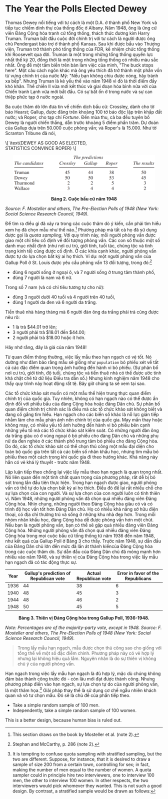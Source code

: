 # The Year the Polls Elected Dewey

Thomas Dewey nổi tiếng với tư cách là một D.A. ở thành phố New York và tiếp tục chiếm dinh thự của thống đốc ở Albany. Năm 1948, ông là ứng cử viên Đảng Cộng hòa tranh cử tổng thống, thách thức đương kim Harry Truman. Truman bắt đầu cuộc đời chính trị với tư cách là người được ông chủ Pendergast bảo trợ ở thành phố Kansas. Sau khi được bầu vào Thượng viện, Truman trở thành phó tổng thống của FDR, kế nhiệm chức tổng thống khi Roosevelt qua đời. Truman là một trong những tổng thống quyền lực nhất thế kỷ 20, đồng thời là một trong những tổng thống có nhiều màu sắc nhất. Ông để một tấm biển trên bàn làm việc của mình, "The buck stops here". Một câu cách ngôn khác mà ông yêu thích đã trở thành một phần vốn từ vựng chính trị của nước Mỹ: "Nếu bạn không chịu được nóng, hãy tránh xa bếp". Nhưng Truman là kẻ yếu thế vào năm 1948 vì đó là thời điểm đầy khó khăn. Thế chiến II vừa mới kết thúc và giai đoạn hòa bình nửa vời của Chiến tranh Lạnh vừa mới bắt đầu. Có sự bất ổn ở trong nước và sự can thiệp phức tạp ở nước ngoài.

Ba cuộc thăm dò lớn đưa tin về chiến dịch bầu cử: Crossley, dành cho tờ báo Hearst; Gallup, được đăng trên khoảng 100 tờ báo độc lập trên khắp đất nước; và Roper, cho tạp chí _Fortune_. Đến mùa thu, cả ba đều tuyên bố Dewey là người chiến thắng, dẫn trước khoảng 5 điểm phần trăm. Dự đoán của Gallup dựa trên 50.000 cuộc phỏng vấn; và Roper's là 15.000. Như tờ Scranton Tribune đã nói,

\\[
\text{DEWEY AS GOOD AS ELECTED,\
STATISTICS CONVINCE ROPER}
\\]

<center><img src="table2.png" width="90%" height="auto"></center>

**<center>Bảng 2. Cuộc bầu cử năm 1948</center>**

_Source: F. Mosteller and others, The Pre-Election Polls of 1948 (New York: Social Science Research Council, 1949)._

Để tìm ra điều gì đã xảy ra trong các cuộc thăm dò ý kiến, cần phải tìm hiểu xem họ đã chọn mẫu như thế nào.[^8] Phương pháp mà tất cả họ đã sử dụng được gọi là _quota sampling_. Với quy trình này, mỗi người phỏng vấn được giao một chỉ tiêu cố định về đối tượng phỏng vấn. Các con số thuộc một số danh mục nhất định (như nơi cư trú, giới tính, tuổi tác, chủng tộc và tình trạng kinh tế) cũng được cố định. Ở các khía cạnh khác, người phỏng vấn được tự do lựa chọn bất kỳ ai họ thích. Ví dụ: một người phỏng vấn của Gallup Poll ở St. Louis được yêu cầu phỏng vấn 13 đối tượng, trong đó:[^9]

- đúng 6 người sống ở ngoại ô, và 7 người sống ở trung tâm thành phố,
- đúng 7 người là nam và 6 nữ.

Trong số 7 nam (và có chỉ tiêu tương tự cho nữ):

- đúng 3 người dưới 40 tuổi và 4 người trên 40 tuổi,
- đúng 1 người da đen và 6 người da trắng.

Tiền thuê nhà hàng tháng mà 6 người đàn ông da trắng phải trả cũng được nêu rõ:

- 1 là trả $44.01 trở lên;
- 3 người phải trả $18.01 đến $44.00;
- 2 người phải trả $18.00 hoặc ít hơn.

Hãy nhớ rằng, đây là giá của năm 1948!

Từ quan điểm thông thường, việc lấy mẫu theo hạn ngạch có vẻ tốt. Nó dường như đảm bảo rằng mẫu sẽ giống như `population` bỏ phiếu xét về tất cả các đặc điểm quan trọng ảnh hưởng đến hành vi bỏ phiếu. (Sự phân bổ nơi cư trú, giới tính, độ tuổi, chủng tộc và tiền thuê nhà có thể được ước tính khá chặt chẽ từ dữ liệu Điều tra dân số.) Nhưng kinh nghiệm năm 1948 cho thấy quy trình này hoạt động rất tệ. Bây giờ chúng ta sẽ xem tại sao.

Các tổ chức khảo sát muốn có một mẫu thể hiện trung thực quan điểm chính trị của quốc gia. Tuy nhiên, không có hạn ngạch nào có thể được ấn định đối với phiếu bầu của đảng Cộng hòa hoặc đảng Dân chủ. Sự phân bố quan điểm chính trị chính xác là điều mà các tổ chức khảo sát không biết và đang cố gắng tìm hiểu. Hạn ngạch cho các biến số khác là nỗ lực gián tiếp nhằm làm cho mẫu phản ánh nền chính trị của quốc gia. May mắn thay hoặc không may, có nhiều yếu tố ảnh hưởng đến hành vi bỏ phiếu bên cạnh những yếu tố mà các tổ chức khảo sát kiểm soát. Có những người đàn ông da trắng giàu có ở vùng ngoại ô bỏ phiếu cho đảng Dân chủ và những phụ nữ da đen nghèo ở các thành phố trung tâm bỏ phiếu cho đảng Cộng hòa. Do đó, các tổ chức khảo sát có thể chọn thủ công một mẫu đại diện cho toàn bộ quốc gia trên tất cả các biến số nhân khẩu học, nhưng tìm mẫu bỏ phiếu theo một cách trong khi quốc gia đi theo hướng khác. Khả năng này hẳn có vẻ khá lý thuyết - trước năm 1948.

Lập luận tiếp theo chống lại việc lấy mẫu theo hạn ngạch là quan trọng nhất. Nó liên quan đến một tính chất quan trọng của phương pháp, rất dễ bị bỏ sót trong lần đầu tiên thực hiện. Trong hạn ngạch được giao, người phỏng vấn có thể tự do lựa chọn bất kỳ ai họ thích. Điều đó để lại rất nhiều chỗ cho sự lựa chọn của con người. Và sự lựa chọn của con người luôn có tính thiên vị. Năm 1948, những người phỏng vấn đã chọn quá nhiều đảng viên Đảng Cộng hòa. Nhìn chung, những người theo Đảng Cộng hòa giàu có và có trình độ học vấn tốt hơn Đảng Dân chủ. Họ có nhiều khả năng sở hữu điện thoại, có địa chỉ thường trú và sống ở những khu nhà đẹp hơn. Trong mỗi nhóm nhân khẩu học, đảng Cộng hòa dễ được phỏng vấn hơn một chút. Nếu bạn là người phỏng vấn, bạn có thể sẽ gặp quá nhiều đảng viên Đảng Cộng hòa.
Những người phỏng vấn đã chọn quá nhiều đảng viên Đảng Cộng hòa trong mọi cuộc bầu cử tổng thống từ năm 1936 đến năm 1948, như kết quả của Gallup Poll ở Bảng 3 cho thấy. Trước năm 1948, sự dẫn đầu của Đảng Dân chủ lớn đến mức đã lấn át thành kiến ​​của Đảng Cộng hòa trong các cuộc thăm dò. Sự dẫn đầu của Đảng Dân chủ đã mỏng manh hơn nhiều vào năm 1948, và sự thiên vị của Đảng Cộng hòa trong việc lấy mẫu hạn ngạch đã có tác động thực sự.

| Year | Gallup's prediction of Republican vote | Actual Republican vote | Error in favor of the Republicans |
| ---- | -------------------------------------- | ---------------------- | --------------------------------- |
| 1936 | 44                                     | 38                     | 6                                 |
| 1940 | 48                                     | 45                     | 3                                 |
| 1944 | 48                                     | 46                     | 2                                 |
| 1948 | 50                                     | 45                     | 5                                 |

**<center>Bảng 3. Thiên vị Đảng Cộng hòa trong Gallup Poll, 1936-1948.</center>**

_Note: Percentages are of the majority-party vote, except in 1948.
Source: F. Mosteller and others, The Pre-Election Polls of 1948 (New York: Social Science Research Council, 1949)._

> Trong lấy mẫu hạn ngạch, mẫu được chọn thủ công sao cho giống với tổng thể về một số đặc điểm chính. Phương pháp này có vẻ hợp lý nhưng lại không hiệu quả lắm. Nguyên nhân là do sự thiên vị không chủ ý của người phỏng vấn.

Hạn ngạch trong việc lấy mẫu hạn ngạch là đủ hợp lý, mặc dù chúng không đảm bảo thành công trước đó - còn lâu mới đạt được thành công. Nhưng phương pháp điền vào hạn ngạch, sự lựa chọn tự do của người phỏng vấn, là một thảm họa.[^10] Giải pháp thay thế là sử dụng cơ chế ngẫu nhiên khách quan và vô tư chọn mẫu. Đó sẽ là chủ đề của phần tiếp theo.

[^8]: This section draws on the book by Mosteller et al. (note 2).

[^9]: Stephan and McCarthy, p. 286 (note 2).

[^10]: It is tempting to confuse quota sampling with stratified sampling, but the two are different. Suppose, for instance, that it is desired to draw a sample of size 200 from a certain town, controlling for sex; in fact, making the number of men equal to the number of women. A quota sampler could in principle hire two interviewers, one to interview 100 men, the other to interview 100 women. In other respects, the two interviewers would pick whomever they wanted. This is not such a good design. By contrast, a stratified sample would be drawn as follows:
- Take a simple random sample of 100 men.
- Independently, take a simple random sample of 100 women.

This is a better design, because human bias is ruled out.
